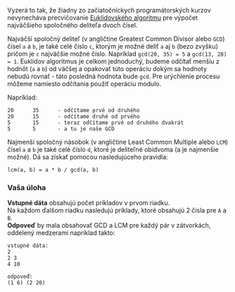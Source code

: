 Vyzerá to tak, že žiadny zo začiatočníckych programátorských kurzov nevynecháva precvičovanie [Euklidovského algoritmu](https://sk.wikipedia.org/wiki/Euklidov_algoritmus)
pre výpočet najväčšieho spoločného deliteľa dvoch čísel.

Najväčší spoločný deliteľ (v angličtine Greatest Common Divisor alebo `GCD`) čísel  `a` a `b`, je také celé číslo
`c`, ktorým je možné deliť  `a` aj `b` (bezo zvyšku) pričom je  `c` najväčšie možné číslo. Napríklad `gcd(20, 35) = 5` 
a `gcd(13, 28) = 1`. Euklidov algoritmus je celkom jednoduchý, budeme odčítať menšiu z hodnôt (`a` a `b`) od väčšej
a opakovať túto operáciu dokým sa hodnoty nebudú rovnať - táto posledná hodnota bude `gcd`. Pre urýchlenie procesu
môžeme namiesto odčítania použiť operáciu modulo.

Napríklad:

	20		35		- odčítame prvé od druhého
	20		15		- odčítame druhé od prvého
	5		15		- teraz odčítame prvé od druhého dvakrát
	5		5		- a tu je naše GCD

Najmenší spoločný násobok (v angličtine Least Common Multiple alebo `LCM`) čísel `a` a `b` je také celé číslo
`d`, ktoré je deliteľné obidvoma (a je najmenšie možné). Dá sa získať pomocou nasledujúceho pravidla:

	lcm(a, b) = a * b / gcd(a, b)

### Vaša úloha

**Vstupné dáta** obsahujú počet príkladov v prvom riadku.  
Na každom ďalšom riadku nasledujú príklady, ktoré obsahujú 2 čísla pre `A` a `B`.  
**Odpoveď** by mala obsahovať GCD a LCM pre každý pár v zátvorkách, oddelený medzerami napríklad takto:

    vstupné dáta:
	2
	2 3
	4 10
	
	odpoveď:
	(1 6) (2 20)
